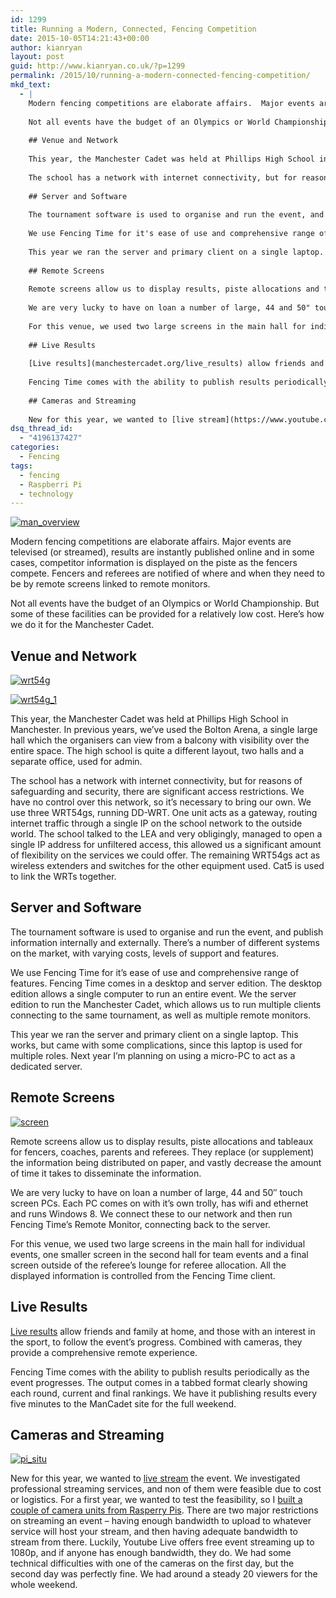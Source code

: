 ```yaml
---
id: 1299
title: Running a Modern, Connected, Fencing Competition
date: 2015-10-05T14:21:43+00:00
author: kianryan
layout: post
guid: http://www.kianryan.co.uk/?p=1299
permalink: /2015/10/running-a-modern-connected-fencing-competition/
mkd_text:
  - |
    Modern fencing competitions are elaborate affairs.  Major events are televised (or streamed), results are instantly published online and in some cases, competitor information is displayed on the piste as the fencers compete.  Fencers and referees are notified of where and when they need to be by remote screens linked to remote monitors.
    
    Not all events have the budget of an Olympics or World Championship.  But some of these facilities can be provided for a relatively low cost.  Here's how we do it for the Manchester Cadet.
    
    ## Venue and Network
    
    This year, the Manchester Cadet was held at Phillips High School in Manchester.  In previous years, we've used the Bolton Arena, a single large hall which the organisers can view from a balcony with visibility over the entire space.  The high school is quite a different layout, two halls and a separate office, used for admin.
    
    The school has a network with internet connectivity, but for reasons of safeguarding and security, there are significant access restrictions.  We have no control over this network, so it's necessary to bring our own.  We use three WRT54gs, running DD-WRT.  One unit acts as a gateway, routing internet traffic through a single IP on the school network to the outside world.  The school talked to the LEA and very obligingly, managed to open a single IP address for unfiltered access, this allowed us a significant amount of flexibility on the services we could offer.  The remaining WRT54gs act as wireless extenders and switches for the other equipment used.  Cat5 is used to link the WRTs together.
    
    ## Server and Software
    
    The tournament software is used to organise and run the event, and publish information internally and externally.  There's a number of different systems on the market, with varying costs, levels of support and features.
    
    We use Fencing Time for it's ease of use and comprehensive range of features.  Fencing Time comes in a desktop and server edition.  The desktop edition allows a single computer to run an entire event.  We the server edition to run the Manchester Cadet, which allows us to run multiple clients connecting to the same tournament, as well as multiple remote monitors.
    
    This year we ran the server and primary client on a single laptop.  This works, but came with some complications, since this laptop is used for multiple roles.  Next year I'm planning on using a micro-PC to act as a dedicated server.
    
    ## Remote Screens
    
    Remote screens allow us to display results, piste allocations and tableaux for fencers, coaches, parents and referees.  They replace (or supplement) the information being distributed on paper, and vastly decrease the amount of time it takes to disseminate the information.
    
    We are very lucky to have on loan a number of large, 44 and 50" touch screen PCs.  Each PC comes on with it's own trolly, has wifi and ethernet and runs Windows 8.  We connect these to our network and then run Fencing Time's Remote Monitor, connecting back to the server.
    
    For this venue, we used two large screens in the main hall for individual events, one smaller screen in the second hall for team events and a final screen outside of the referee's lounge for referee allocation.  All the displayed information is controlled from the Fencing Time client.
    
    ## Live Results
    
    [Live results](manchestercadet.org/live_results) allow friends and family at home, and those with an interest in the sport, to follow the event's progress.  Combined with cameras, they provide a comprehensive remote experience.
    
    Fencing Time comes with the ability to publish results periodically as the event progresses.  The output comes in a tabbed format clearly showing each round, current and final rankings.  We have it publishing results every five minutes to the ManCadet site for the full weekend.
    
    ## Cameras and Streaming
    
    New for this year, we wanted to [live stream](https://www.youtube.com/watch?v=fV-637Uz0Xw) the event.  We investigated professional streaming services, and non of them were feasible due to cost or logistics.  For a first year, we wanted to test the feasibility, so I [built a couple of camera units from Rasperry Pis](http://www.kianryan.co.uk/2015/10/buliding-a-youtube-live-streaming-camera-with-a-raspberry-pi/).  There are two major restrictions on streaming an event - having enough bandwidth to upload to whatever service will host your stream, and then having adequate bandwidth to stream from there.  Luckily, Youtube Live offers free event streaming up to 1080p, and if anyone has enough bandwidth, they do.  We had some technical difficulties with one of the cameras on the first day, but the second day was perfectly fine.  We had around a steady 20 viewers for the whole weekend.
dsq_thread_id:
  - "4196137427"
categories:
  - Fencing
tags:
  - fencing
  - Raspberri Pi
  - technology
---
```

[<img src="/assets/images/2015/10/man_overview.jpg" alt="man_overview"   class="aligncenter size-full wp-image-1301" />](/assets/images/2015/10/man_overview.jpg)

Modern fencing competitions are elaborate affairs. Major events are televised (or streamed), results are instantly published online and in some cases, competitor information is displayed on the piste as the fencers compete. Fencers and referees are notified of where and when they need to be by remote screens linked to remote monitors.

Not all events have the budget of an Olympics or World Championship. But some of these facilities can be provided for a relatively low cost. Here&#8217;s how we do it for the Manchester Cadet.

## Venue and Network

[<img src="/assets/images/2015/10/wrt54g.jpg" alt="wrt54g"   class="aligncenter size-full wp-image-1303" />](/assets/images/2015/10/wrt54g.jpg)

[<img src="/assets/images/2015/10/wrt54g_1.jpg" alt="wrt54g_1"   class="aligncenter size-full wp-image-1304" />](/assets/images/2015/10/wrt54g_1.jpg)

This year, the Manchester Cadet was held at Phillips High School in Manchester. In previous years, we&#8217;ve used the Bolton Arena, a single large hall which the organisers can view from a balcony with visibility over the entire space. The high school is quite a different layout, two halls and a separate office, used for admin.

The school has a network with internet connectivity, but for reasons of safeguarding and security, there are significant access restrictions. We have no control over this network, so it&#8217;s necessary to bring our own. We use three WRT54gs, running DD-WRT. One unit acts as a gateway, routing internet traffic through a single IP on the school network to the outside world. The school talked to the LEA and very obligingly, managed to open a single IP address for unfiltered access, this allowed us a significant amount of flexibility on the services we could offer. The remaining WRT54gs act as wireless extenders and switches for the other equipment used. Cat5 is used to link the WRTs together.

## Server and Software

The tournament software is used to organise and run the event, and publish information internally and externally. There&#8217;s a number of different systems on the market, with varying costs, levels of support and features.

We use Fencing Time for it&#8217;s ease of use and comprehensive range of features. Fencing Time comes in a desktop and server edition. The desktop edition allows a single computer to run an entire event. We the server edition to run the Manchester Cadet, which allows us to run multiple clients connecting to the same tournament, as well as multiple remote monitors.

This year we ran the server and primary client on a single laptop. This works, but came with some complications, since this laptop is used for multiple roles. Next year I&#8217;m planning on using a micro-PC to act as a dedicated server.

## Remote Screens

[<img src="/assets/images/2015/10/screen.jpg" alt="screen"   class="aligncenter size-full wp-image-1307" />](/assets/images/2015/10/screen.jpg)

Remote screens allow us to display results, piste allocations and tableaux for fencers, coaches, parents and referees. They replace (or supplement) the information being distributed on paper, and vastly decrease the amount of time it takes to disseminate the information.

We are very lucky to have on loan a number of large, 44 and 50&#8243; touch screen PCs. Each PC comes on with it&#8217;s own trolly, has wifi and ethernet and runs Windows 8. We connect these to our network and then run Fencing Time&#8217;s Remote Monitor, connecting back to the server.

For this venue, we used two large screens in the main hall for individual events, one smaller screen in the second hall for team events and a final screen outside of the referee&#8217;s lounge for referee allocation. All the displayed information is controlled from the Fencing Time client.

## Live Results

[Live results](manchestercadet.org/live_results) allow friends and family at home, and those with an interest in the sport, to follow the event&#8217;s progress. Combined with cameras, they provide a comprehensive remote experience.

Fencing Time comes with the ability to publish results periodically as the event progresses. The output comes in a tabbed format clearly showing each round, current and final rankings. We have it publishing results every five minutes to the ManCadet site for the full weekend.

## Cameras and Streaming

[<img src="/assets/images/2015/10/pi_situ1.jpg" alt="pi_situ"   class="aligncenter size-full wp-image-1308" />](/assets/images/2015/10/pi_situ1.jpg)

New for this year, we wanted to [live stream](https://www.youtube.com/watch?v=fV-637Uz0Xw) the event. We investigated professional streaming services, and non of them were feasible due to cost or logistics. For a first year, we wanted to test the feasibility, so I [built a couple of camera units from Rasperry Pis](http://www.kianryan.co.uk/2015/10/buliding-a-youtube-live-streaming-camera-with-a-raspberry-pi/). There are two major restrictions on streaming an event &#8211; having enough bandwidth to upload to whatever service will host your stream, and then having adequate bandwidth to stream from there. Luckily, Youtube Live offers free event streaming up to 1080p, and if anyone has enough bandwidth, they do. We had some technical difficulties with one of the cameras on the first day, but the second day was perfectly fine. We had around a steady 20 viewers for the whole weekend.